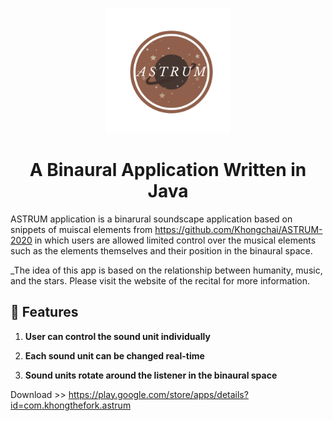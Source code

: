 <p align="center">
    <img alt="Astrum Logo" src="https://github.com/Khongchai/ASTRUM-2020/blob/master/pictures/webicontransparent.png?raw=true" width="200" />
</p>

<h1 align="center">
  A Binaural Application Written in Java
</h1>


ASTRUM application is a binarural soundscape application based on snippets of muiscal elements from https://github.com/Khongchai/ASTRUM-2020 in which users are allowed limited control over the musical elements such as the elements themselves and their position in the binaural space. 

_The idea of this app is based on the relationship between humanity, music, and the stars. Please visit the website of the recital for more information.

## 🚀 Features

1. **User can control the sound unit individually**

2. **Each sound unit can be changed real-time**

3. **Sound units rotate around the listener in the binaural space**


Download >> https://play.google.com/store/apps/details?id=com.khongthefork.astrum



